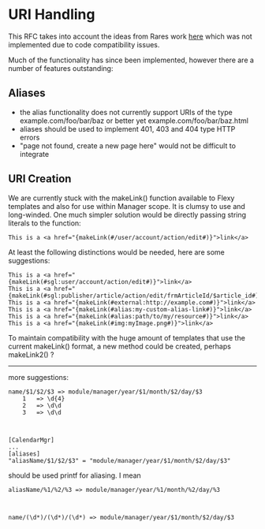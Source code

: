 <!-- Name: RFC/Modules/UriHandling -->
<!-- Version: 2 -->
<!-- Last-Modified: 2006/05/26 10:40:46 -->
<!-- Author: demian -->

# URI Handling
This RFC takes into account the ideas from Rares work [here][1] which was not implemented due to code compatibility issues.

Much of the functionality has since been implemented, however there are a number of features outstanding:

## Aliases
 * the alias functionality does not currently support URIs of the type example.com/foo/bar/baz or better yet example.com/foo/bar/baz.html
 * aliases should be used to implement 401, 403 and 404 type HTTP errors
 * "page not found, create a new page here" would not be difficult to integrate

## URI Creation
We are currently stuck with the makeLink() function available to Flexy templates and also for use within Manager scope.  It is clumsy to use and long-winded.  One much simpler solution would be directly passing string literals to the function:


	This is a <a href="{makeLink(#/user/account/action/edit#)}">link</a>

At least the following distinctions would be needed, here are some suggestions:


	This is a <a href="{makeLink(#sgl:user/account/action/edit#)}">link</a>
	This is a <a href="{makeLink(#sgl:publisher/article/action/edit/frmArticleId/$article_id#)}">link</a>
	This is a <a href="{makeLink(#external:http://example.com#)}">link</a>
	This is a <a href="{makeLink(#alias:my-custom-alias-link#)}">link</a>
	This is a <a href="{makeLink(#alias:path/to/my/resource#)}">link</a>
	This is a <a href="{makeLink(#img:myImage.png#)}">link</a>

To maintain compatibility with the huge amount of templates that use the current makeLink() format, a new method could be created, perhaps makeLink2() ?

---- 
more suggestions:


	name/$1/$2/$3 => module/manager/year/$1/month/$2/day/$3
	    1   => \d{4}
	    2   => \d\d
	    3   => \d\d
	
	
	
	[CalendarMgr]
	...
	[aliases]
	"aliasName/$1/$2/$3" = "module/manager/year/$1/month/$2/day/$3"

should be used printf for aliasing. I mean 

	aliasName/%1/%2/%3 => module/manager/year/%1/month/%2/day/%3
	
	
	
	name/(\d*)/(\d*)/(\d*) => module/manager/year/$1/month/$2/day/$3



[1]:	/RFC/Modules/UrlMgr.html